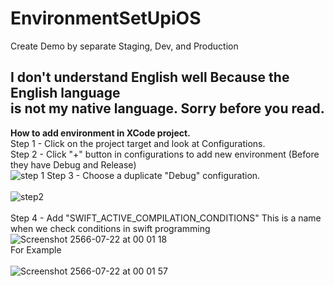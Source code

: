 # EnvironmentSetUpiOS <br>
Create Demo by separate Staging, Dev, and Production <br>

## I don't understand English well Because the English language <br> is not my native language. Sorry before you read.

**How to add environment in XCode project.** <br>
Step 1 - Click on the project target and look at Configurations. <br>
Step 2 - Click "+" button in configurations to add new environment (Before they have Debug and Release) <br>
![step 1](https://github.com/apinun-wong/EnvironmentSetUpiOS/assets/49288081/d99092d7-61bd-46db-b5e2-b9a141a06cd4)
Step 3 - Choose a duplicate "Debug" configuration. <br><br>
![step2](https://github.com/apinun-wong/EnvironmentSetUpiOS/assets/49288081/987db84d-1661-49a2-9115-ae183bb4ec9c) <br><br>
Step 4 - Add "SWIFT_ACTIVE_COMPILATION_CONDITIONS" This is a name when we check conditions in swift programming <br>
![Screenshot 2566-07-22 at 00 01 18](https://github.com/apinun-wong/EnvironmentSetUpiOS/assets/49288081/68e4ea94-1dc3-440e-9e4f-e8ff13427199) <br>
For Example <br> <br>
![Screenshot 2566-07-22 at 00 01 57](https://github.com/apinun-wong/EnvironmentSetUpiOS/assets/49288081/5fd0bbe5-e543-4e7d-96d2-3f4981cb6da9) <br>
